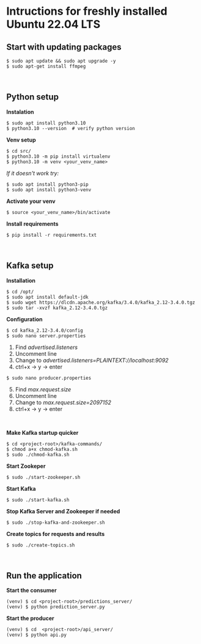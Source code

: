 # Intructions for freshly installed Ubuntu 22.04 LTS

## Start with updating packages
```console
$ sudo apt update && sudo apt upgrade -y
$ sudo apt-get install ffmpeg
```

<br>

## Python setup
**Instalation**
```console
$ sudo apt install python3.10
$ python3.10 --version  # verify python version
```

**Venv setup**
```console
$ cd src/
$ python3.10 -m pip install virtualenv
$ python3.10 -m venv <your_venv_name>
```

*If it doesn't work try:*
```console
$ sudo apt install python3-pip
$ sudo apt install python3-venv
```

**Activate your venv**
```console
$ source <your_venv_name>/bin/activate
```

**Install requirements**
```console
$ pip install -r requirements.txt
```

<br>

## Kafka setup
**Installation**
```console
$ cd /opt/
$ sudo apt install default-jdk
$ sudo wget https://dlcdn.apache.org/kafka/3.4.0/kafka_2.12-3.4.0.tgz
$ sudo tar -xvzf kafka_2.12-3.4.0.tgz
```

**Configuration**
```console
$ cd kafka_2.12-3.4.0/config
$ sudo nano server.properties
```

1. Find *advertised.listeners*
2. Uncomment line
3. Change to *advertised.listeners=PLAINTEXT://localhost:9092*
4. ctrl+x -> y -> enter

```console
$ sudo nano producer.properties
```

5. Find *max.request.size*
6. Uncomment line
7. Change to *max.request.size=2097152*
8. ctrl+x -> y -> enter

</br>

**Make Kafka startup quicker**
```console
$ cd <project-root>/kafka-commands/
$ chmod a+x chmod-kafka.sh
$ sudo ./chmod-kafka.sh
```

**Start Zookeper**
```console
$ sudo ./start-zookeeper.sh
```

**Start Kafka**
```console
$ sudo ./start-kafka.sh
```

**Stop Kafka Server and Zookeeper if needed**
```console 
$ sudo ./stop-kafka-and-zookeeper.sh
```

**Create topics for requests and results**
```console
$ sudo ./create-topics.sh
```

<br>

## Run the application

**Start the consumer**
```console
(venv) $ cd <project-root>/predictions_server/
(venv) $ python prediction_server.py
```

**Start the producer**
```console
(venv) $ cd  <project-root>/api_server/
(venv) $ python api.py
```
